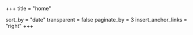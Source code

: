 +++
title = "home"

sort_by = "date"
transparent = false
paginate_by = 3
insert_anchor_links = "right"
+++
